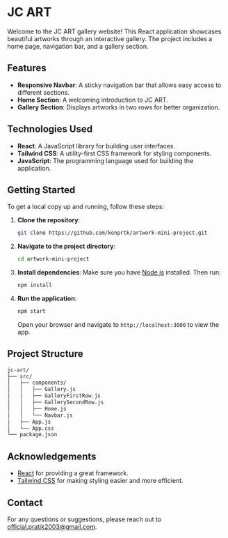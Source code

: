 # JC ART

Welcome to the JC ART gallery website! This React application showcases beautiful artworks through an interactive gallery. The project includes a home page, navigation bar, and a gallery section.

## Features

- **Responsive Navbar**: A sticky navigation bar that allows easy access to different sections.
- **Home Section**: A welcoming introduction to JC ART.
- **Gallery Section**: Displays artworks in two rows for better organization.

## Technologies Used

- **React**: A JavaScript library for building user interfaces.
- **Tailwind CSS**: A utility-first CSS framework for styling components.
- **JavaScript**: The programming language used for building the application.

## Getting Started

To get a local copy up and running, follow these steps:

1. **Clone the repository**:

   ```bash
   git clone https://github.com/konprtk/artwork-mini-project.git
   ```

2. **Navigate to the project directory**:

   ```bash
   cd artwork-mini-project
   ```

3. **Install dependencies**:
   Make sure you have [Node.js](https://nodejs.org/) installed. Then run:

   ```bash
   npm install
   ```

4. **Run the application**:

   ```bash
   npm start
   ```

   Open your browser and navigate to `http://localhost:3000` to view the app.

## Project Structure

```bash
jc-art/
├── src/
│   ├── components/
│   │   ├── Gallery.js
│   │   ├── GalleryFirstRow.js
│   │   ├── GallerySecondRow.js
│   │   ├── Home.js
│   │   └── Navbar.js
│   ├── App.js
│   └── App.css
└── package.json
```

## Acknowledgements

- [React](https://reactjs.org/) for providing a great framework.
- [Tailwind CSS](https://tailwindcss.com/) for making styling easier and more efficient.

## Contact

For any questions or suggestions, please reach out to [official.pratik2003@gmail.com](mailto:official.pratik2003@gmail.com).
